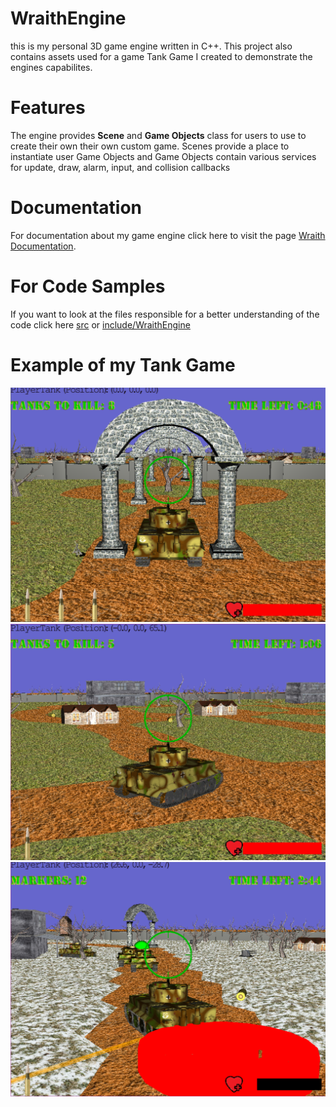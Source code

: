 # WraithEngine
this is my personal 3D game engine written in C++. 
This project also contains assets used for a game Tank Game I created to demonstrate the engines capabilites.

# Features
The engine provides **Scene** and **Game Objects** class for users to use to create their own their own custom game.
Scenes provide a place to instantiate user Game Objects and Game Objects contain various services for update, draw, alarm, input, and collision callbacks

# Documentation
For documentation about my game engine click here to visit the page [Wraith Documentation](https://sortiz1726.github.io/WraithDocumentation/).

# For Code Samples
If you want to look at the files responsible for a better understanding of the code click here [src](https://github.com/sortiz1726/WraithEngine/tree/main/src/Wraith%20Engine/src) or [include/WraithEngine](https://github.com/sortiz1726/WraithEngine/tree/main/src/Wraith%20Engine/include/WraithEngine)

# Example of my Tank Game
![Tank Game - 1](https://github.com/sortiz1726/WraithEngine/blob/main/Assets/Images/Tank%20Game%20-%20Gameplay%201.png?raw=true)
![Tank Game - 2](https://github.com/sortiz1726/WraithEngine/blob/main/Assets/Images/Tank%20Game%20-%20Gameplay%203.png?raw=true)
![Tank Game - 3](https://github.com/sortiz1726/WraithEngine/blob/main/Assets/Images/Tank%20Game%20-%20Gameplay%205.png?raw=true)
